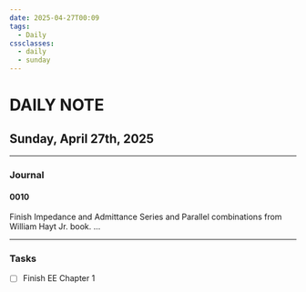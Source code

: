 ```yaml
---
date: 2025-04-27T00:09
tags:
  - Daily
cssclasses:
  - daily
  - sunday
---
```

# DAILY NOTE
## Sunday, April 27th, 2025
***
### Journal
#### 0010
Finish Impedance and Admittance Series and Parallel combinations from William Hayt Jr. book.
...
***
### Tasks
- [ ] Finish EE Chapter 1